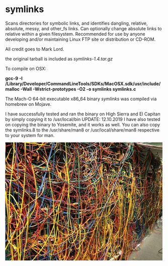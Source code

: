 # symlinks
Scans directories for symbolic links, and identifies dangling, relative, absolute, messy, and other_fs links.
Can optionally change absolute links to relative within a given filesystem.
Recommended for use by anyone developing and/or maintaining Linux FTP site or distribution or CD-ROM.

All credit goes to Mark Lord.

the original tarball is included as  *symlinks-1.4.tar.gz*

To compile on OSX:

**gcc-9 -I /Library/Developer/CommandLineTools/SDKs/MacOSX.sdk/usr/include/malloc  -Wall -Wstrict-prototypes -O2 -o symlinks symlinks.c**

The Mach-O 64-bit executable x86_64 binary *symlinks* was compiled via homebrew on Mojave.

I have successfully tested and ran the binary on High Sierra and El Capitan by simply copying it to /usr/local/bin
UPDATE: 12.10.2019 
I have also tested on copying the binary to Yosemite, and it works as well.
You can also copy the symlinks.8 to the /usr/share/man8 or /usr/local/share/man8 respective to your system for man.

![Image ](/linkmess.jpg)
